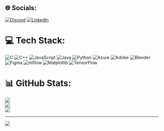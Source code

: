 
## 🌐 Socials:
[![Discord](https://img.shields.io/badge/Discord-%237289DA.svg?logo=discord&logoColor=white)](https://discord.gg/rithvik177) [![LinkedIn](https://img.shields.io/badge/LinkedIn-%230077B5.svg?logo=linkedin&logoColor=white)](https://linkedin.com/in/rithvik1709) 

# 💻 Tech Stack:
![C](https://img.shields.io/badge/c-%2300599C.svg?style=for-the-badge&logo=c&logoColor=white) ![C++](https://img.shields.io/badge/c++-%2300599C.svg?style=for-the-badge&logo=c%2B%2B&logoColor=white) ![JavaScript](https://img.shields.io/badge/javascript-%23323330.svg?style=for-the-badge&logo=javascript&logoColor=%23F7DF1E) ![Java](https://img.shields.io/badge/java-%23ED8B00.svg?style=for-the-badge&logo=openjdk&logoColor=white) ![Python](https://img.shields.io/badge/python-3670A0?style=for-the-badge&logo=python&logoColor=ffdd54) ![Azure](https://img.shields.io/badge/azure-%230072C6.svg?style=for-the-badge&logo=microsoftazure&logoColor=white) ![Adobe](https://img.shields.io/badge/adobe-%23FF0000.svg?style=for-the-badge&logo=adobe&logoColor=white) ![Blender](https://img.shields.io/badge/blender-%23F5792A.svg?style=for-the-badge&logo=blender&logoColor=white) ![Figma](https://img.shields.io/badge/figma-%23F24E1E.svg?style=for-the-badge&logo=figma&logoColor=white) ![mlflow](https://img.shields.io/badge/mlflow-%23d9ead3.svg?style=for-the-badge&logo=numpy&logoColor=blue) ![Matplotlib](https://img.shields.io/badge/Matplotlib-%23ffffff.svg?style=for-the-badge&logo=Matplotlib&logoColor=black) ![TensorFlow](https://img.shields.io/badge/TensorFlow-%23FF6F00.svg?style=for-the-badge&logo=TensorFlow&logoColor=white)
# 📊 GitHub Stats:
![](https://github-readme-stats.vercel.app/api?username=rithvikbng&theme=dark&hide_border=false&include_all_commits=true&count_private=false)<br/>
![](https://github-readme-streak-stats.herokuapp.com/?user=rithvikbng&theme=dark&hide_border=false)<br/>
![](https://github-readme-stats.vercel.app/api/top-langs/?username=rithvikbng&theme=dark&hide_border=false&include_all_commits=true&count_private=false&layout=compact)

---
[![](https://visitcount.itsvg.in/api?id=rithvikbng&icon=0&color=0)](https://visitcount.itsvg.in)

<!-- Proudly created with GPRM ( https://gprm.itsvg.in ) -->
